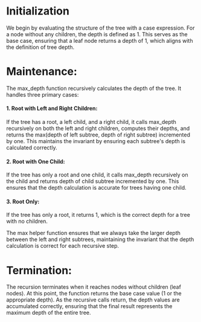 # Initialization

We begin by evaluating the structure of the tree with a case expression. For a node without any children, the depth is defined as 1. This serves as the base case, ensuring that a leaf node  returns a depth of 1, which aligns with the definition of tree depth.

# Maintenance:

The max_depth function recursively calculates the depth of the tree. It handles three primary cases:

#### 1. Root with Left and Right Children:

If the tree has a root, a left child, and a right child, it calls max_depth recursively on both the left and right children, computes their depths, and returns the max(depth of left subtree, depth of right subtree) incremented by one. This maintains the invariant by ensuring each subtree's depth is calculated correctly.

#### 2. Root with One Child:

If the tree has only a root and one child, it calls max_depth recursively on the child and returns depth of child subtree incremented by one. This ensures that the depth calculation is accurate for trees having one child.

#### 3. Root Only:

If the tree has only a root, it returns 1, which is the correct depth for a tree with no children.

The max helper function ensures that we always take the larger depth between the left and right subtrees, maintaining the invariant that the depth calculation is correct for each recursive step.

# Termination:

The recursion terminates when it reaches nodes without children (leaf nodes). At this point, the function returns the base case value (1 or the appropriate depth). As the recursive calls return, the depth values are accumulated correctly, ensuring that the final result represents the maximum depth of the entire tree.
